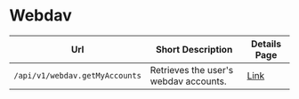 # Webdav

| Url                            | Short Description                     | Details Page             |
| ------------------------------ | ------------------------------------- | ------------------------ |
| `/api/v1/webdav.getMyAccounts` | Retrieves the user's webdav accounts. | [Link](getmyaccounts.md) |
